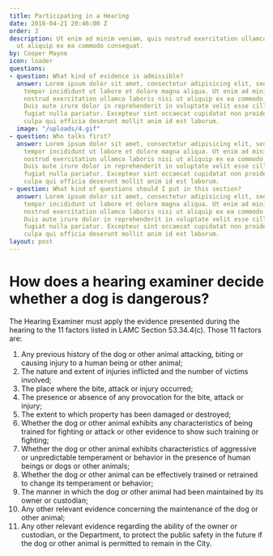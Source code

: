 ```yaml
---
title: Participating in a Hearing
date: 2010-04-21 20:46:00 Z
order: 2
description: Ut enim ad minim veniam, quis nostrud exercitation ullamco laboris nisi
  ut aliquip ex ea commodo consequat.
by: Cooper Mayne
icon: loader
questions:
- question: What kind of evidence is admissible?
  answer: Lorem ipsum dolor sit amet, consectetur adipisicing elit, sed do eiusmod
    tempor incididunt ut labore et dolore magna aliqua. Ut enim ad minim veniam, quis
    nostrud exercitation ullamco laboris nisi ut aliquip ex ea commodo consequat.
    Duis aute irure dolor in reprehenderit in voluptate velit esse cillum dolore eu
    fugiat nulla pariatur. Excepteur sint occaecat cupidatat non proident, sunt in
    culpa qui officia deserunt mollit anim id est laborum.
  image: "/uploads/4.gif"
- question: Who talks first?
  answer: Lorem ipsum dolor sit amet, consectetur adipisicing elit, sed do eiusmod
    tempor incididunt ut labore et dolore magna aliqua. Ut enim ad minim veniam, quis
    nostrud exercitation ullamco laboris nisi ut aliquip ex ea commodo consequat.
    Duis aute irure dolor in reprehenderit in voluptate velit esse cillum dolore eu
    fugiat nulla pariatur. Excepteur sint occaecat cupidatat non proident, sunt in
    culpa qui officia deserunt mollit anim id est laborum.
- question: What kind of questions should I put in this section?
  answer: Lorem ipsum dolor sit amet, consectetur adipisicing elit, sed do eiusmod
    tempor incididunt ut labore et dolore magna aliqua. Ut enim ad minim veniam, quis
    nostrud exercitation ullamco laboris nisi ut aliquip ex ea commodo consequat.
    Duis aute irure dolor in reprehenderit in voluptate velit esse cillum dolore eu
    fugiat nulla pariatur. Excepteur sint occaecat cupidatat non proident, sunt in
    culpa qui officia deserunt mollit anim id est laborum.
layout: post
---
```


# How does a hearing examiner decide whether a dog is dangerous?

The Hearing Examiner must apply the evidence presented during the hearing to the 11 factors listed in LAMC Section 53.34.4(c).  Those 11 factors are:

1. Any previous history of the dog or other animal attacking, biting or causing injury to a human being or other animal;
2. The nature and extent of injuries inflicted and the number of victims involved;
3. The place where the bite, attack or injury occurred;
4. The presence or absence of any provocation for the bite, attack or injury;
5. The extent to which property has been damaged or destroyed;
6. Whether the dog or other animal exhibits any characteristics of being trained for fighting or attack or other evidence to show such training or fighting;
7. Whether the dog or other animal exhibits characteristics of aggressive or unpredictable temperament or behavior in the presence of human beings or dogs or other animals;
8. Whether the dog or other animal can be effectively trained or retrained to change its temperament or behavior;
9. The manner in which the dog or other animal had been maintained by its owner or custodian;
10. Any other relevant evidence concerning the maintenance of the dog or other animal;
11. Any other relevant evidence regarding the ability of the owner or custodian, or the Department, to protect the public safety in the future if the dog or other animal is permitted to remain in the City.
